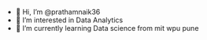 - 👋 Hi, I’m @prathamnaik36
- 👀 I’m interested in Data Analytics 
- 🌱 I’m currently learning Data science from mit wpu pune

<!---
prathamnaik36/prathamnaik36 is a ✨ special ✨ repository because its `README.md` (this file) appears on your GitHub profile.
You can click the Preview link to take a look at your changes.
--->
